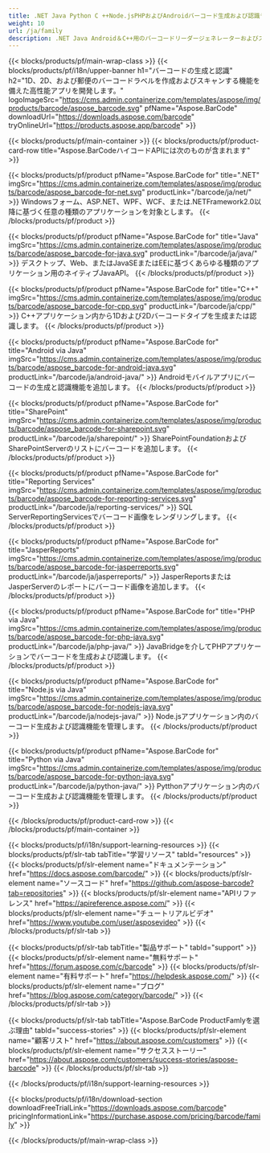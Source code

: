 ```yaml
---
title: .NET Java Python C ++Node.jsPHPおよびAndroidバーコード生成および認識ライブラリ 
weight: 10
url: /ja/family
description: .NET Java Android＆C++用のバーコードリーダージェネレーターおよびスキャナーライブラリ。 SharePointSSRSJasperReportsおよびJasperServerにバーコード機能を追加します
---
```


{{< blocks/products/pf/main-wrap-class >}}
{{< blocks/products/pf/i18n/upper-banner h1="バーコードの生成と認識" h2="1D、2D、および郵便のバーコードラベルを作成およびスキャンする機能を備えた高性能アプリを開発します。" logoImageSrc="https://cms.admin.containerize.com/templates/aspose/img/products/barcode/aspose_barcode.svg" pfName="Aspose.BarCode" downloadUrl="https://downloads.aspose.com/barcode" tryOnlineUrl="https://products.aspose.app/barcode" >}}

{{< blocks/products/pf/main-container >}}
{{< blocks/products/pf/product-card-row title="Aspose.BarCodeハイコードAPIには次のものが含まれます" >}}

{{< blocks/products/pf/product pfName="Aspose.BarCode for" title=".NET" imgSrc="https://cms.admin.containerize.com/templates/aspose/img/products/barcode/aspose_barcode-for-net.svg" productLink="/barcode/ja/net/" >}}
Windowsフォーム、ASP.NET、WPF、WCF、または.NETFramework2.0以降に基づく任意の種類のアプリケーションを対象とします。
{{< /blocks/products/pf/product >}}

{{< blocks/products/pf/product pfName="Aspose.BarCode for" title="Java" imgSrc="https://cms.admin.containerize.com/templates/aspose/img/products/barcode/aspose_barcode-for-java.svg" productLink="/barcode/ja/java/" >}}
デスクトップ、Web、またはJavaSEまたはEEに基づくあらゆる種類のアプリケーション用のネイティブJavaAPI。
{{< /blocks/products/pf/product >}}

{{< blocks/products/pf/product pfName="Aspose.BarCode for" title="C++" imgSrc="https://cms.admin.containerize.com/templates/aspose/img/products/barcode/aspose_barcode-for-cpp.svg" productLink="/barcode/ja/cpp/" >}}
C++アプリケーション内から1Dおよび2Dバーコードタイプを生成または認識します。
{{< /blocks/products/pf/product >}}

{{< blocks/products/pf/product pfName="Aspose.BarCode for" title="Android via Java" imgSrc="https://cms.admin.containerize.com/templates/aspose/img/products/barcode/aspose_barcode-for-android-java.svg" productLink="/barcode/ja/android-java/" >}}
Androidモバイルアプリにバーコードの生成と認識機能を追加します。
{{< /blocks/products/pf/product >}}

{{< blocks/products/pf/product pfName="Aspose.BarCode for" title="SharePoint" imgSrc="https://cms.admin.containerize.com/templates/aspose/img/products/barcode/aspose_barcode-for-sharepoint.svg" productLink="/barcode/ja/sharepoint/" >}}
SharePointFoundationおよびSharePointServerのリストにバーコードを追加します。
{{< /blocks/products/pf/product >}}

{{< blocks/products/pf/product pfName="Aspose.BarCode for" title="Reporting Services" imgSrc="https://cms.admin.containerize.com/templates/aspose/img/products/barcode/aspose_barcode-for-reporting-services.svg" productLink="/barcode/ja/reporting-services/" >}}
SQL ServerReportingServicesでバーコード画像をレンダリングします。
{{< /blocks/products/pf/product >}}

{{< blocks/products/pf/product pfName="Aspose.BarCode for" title="JasperReports" imgSrc="https://cms.admin.containerize.com/templates/aspose/img/products/barcode/aspose_barcode-for-jasperreports.svg" productLink="/barcode/ja/jasperreports/" >}}
JasperReportsまたはJasperServerのレポートにバーコード画像を追加します。
{{< /blocks/products/pf/product >}}

{{< blocks/products/pf/product pfName="Aspose.BarCode for" title="PHP via Java" imgSrc="https://cms.admin.containerize.com/templates/aspose/img/products/barcode/aspose_barcode-for-php-java.svg" productLink="/barcode/ja/php-java/" >}}
JavaBridgeを介してPHPアプリケーションでバーコードを生成および認識します。
{{< /blocks/products/pf/product >}}

{{< blocks/products/pf/product pfName="Aspose.BarCode for" title="Node.js via Java" imgSrc="https://cms.admin.containerize.com/templates/aspose/img/products/barcode/aspose_barcode-for-nodejs-java.svg" productLink="/barcode/ja/nodejs-java/" >}}
Node.jsアプリケーション内のバーコード生成および認識機能を管理します。
{{< /blocks/products/pf/product >}}

{{< blocks/products/pf/product pfName="Aspose.BarCode for" title="Python via Java" imgSrc="https://cms.admin.containerize.com/templates/aspose/img/products/barcode/aspose_barcode-for-python-java.svg" productLink="/barcode/ja/python-java/" >}}
Pytthonアプリケーション内のバーコード生成および認識機能を管理します。
{{< /blocks/products/pf/product >}}

{{< /blocks/products/pf/product-card-row >}}
{{< /blocks/products/pf/main-container >}}

{{< blocks/products/pf/i18n/support-learning-resources >}}
{{< blocks/products/pf/slr-tab tabTitle="学習リソース" tabId="resources" >}}
{{< blocks/products/pf/slr-element name="ドキュメンテーション" href="https://docs.aspose.com/barcode/" >}}
{{< blocks/products/pf/slr-element name="ソースコード" href="https://github.com/aspose-barcode?tab=repositories" >}}
{{< blocks/products/pf/slr-element name="APIリファレンス" href="https://apireference.aspose.com/" >}}
{{< blocks/products/pf/slr-element name="チュートリアルビデオ" href="https://www.youtube.com/user/asposevideo" >}}
{{< /blocks/products/pf/slr-tab >}}

{{< blocks/products/pf/slr-tab tabTitle="製品サポート" tabId="support" >}}
{{< blocks/products/pf/slr-element name="無料サポート" href="https://forum.aspose.com/c/barcode" >}}
{{< blocks/products/pf/slr-element name="有料サポート" href="https://helpdesk.aspose.com/" >}}
{{< blocks/products/pf/slr-element name="ブログ" href="https://blog.aspose.com/category/barcode/" >}}
{{< /blocks/products/pf/slr-tab >}}

{{< blocks/products/pf/slr-tab tabTitle="Aspose.BarCode ProductFamlyを選ぶ理由" tabId="success-stories" >}}
{{< blocks/products/pf/slr-element name="顧客リスト" href="https://about.aspose.com/customers" >}}
{{< blocks/products/pf/slr-element name="サクセスストーリー" href="https://about.aspose.com/customers/success-stories/aspose-barcode" >}}
{{< /blocks/products/pf/slr-tab >}}

{{< /blocks/products/pf/i18n/support-learning-resources >}}

{{< blocks/products/pf/i18n/download-section downloadFreeTrialLink="https://downloads.aspose.com/barcode" pricingInformationLink="https://purchase.aspose.com/pricing/barcode/family" >}}

{{< /blocks/products/pf/main-wrap-class >}}
